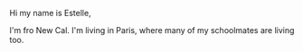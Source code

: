 Hi my name is Estelle,

I'm fro New Cal.
I'm living in Paris, where many of my schoolmates are living too.

